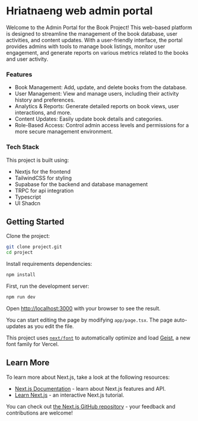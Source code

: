 # Hriatnaeng web admin portal

Welcome to the Admin Portal for the Book Project! This web-based platform is designed to streamline the management of the book database, user activities, and content updates. With a user-friendly interface, the portal provides admins with tools to manage book listings, monitor user engagement, and generate reports on various metrics related to the books and user activity.

### Features
- Book Management: Add, update, and delete books from the database.
- User Management: View and manage users, including their activity history and preferences.
- Analytics & Reports: Generate detailed reports on book views, user interactions, and more.
- Content Updates: Easily update book details and categories.
- Role-Based Access: Control admin access levels and permissions for a more secure management environment.

### Tech Stack
This project is built using:

- Nextjs for the frontend
- TailwindCSS for styling
- Supabase for the backend and database management
- TRPC for api integration 
- Typescript
- UI Shadcn

## Getting Started

Clone the project:
```bash
git clone project.git
cd project
```

Install requirements dependencies:
```bash
npm install
```

First, run the development server:

```bash
npm run dev
```

Open [http://localhost:3000](http://localhost:3000) with your browser to see the result.

You can start editing the page by modifying `app/page.tsx`. The page auto-updates as you edit the file.

This project uses [`next/font`](https://nextjs.org/docs/app/building-your-application/optimizing/fonts) to automatically optimize and load [Geist](https://vercel.com/font), a new font family for Vercel.

## Learn More

To learn more about Next.js, take a look at the following resources:

- [Next.js Documentation](https://nextjs.org/docs) - learn about Next.js features and API.
- [Learn Next.js](https://nextjs.org/learn) - an interactive Next.js tutorial.

You can check out [the Next.js GitHub repository](https://github.com/vercel/next.js) - your feedback and contributions are welcome!
